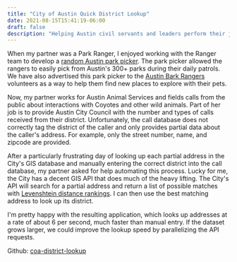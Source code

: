 ```yaml
---
title: "City of Austin Quick District Lookup"
date: 2021-08-15T15:41:19-06:00
draft: false
description: "Helping Austin civil servants and leaders perform their jobs more efficiently"
---
```


When my partner was a Park Ranger, I enjoyed working with the Ranger team to develop a [random Austin park picker](https://github.com/nateinaction/austin-texas-parks). The park picker allowed the rangers to easily pick from Austin's 300+ parks during their daily patrols. We have also advertised this park picker to the [Austin Bark Rangers](http://www.austintexas.gov/page/bark-rangers) volunteers as a way to help them find new places to explore with their pets.

Now, my partner works for Austin Animal Services and fields calls from the public about interactions with Coyotes and other wild animals. Part of her job is to provide Austin City Council with the number and types of calls received from their district. Unfortunately, the call database does not correctly tag the district of the caller and only provides partial data about the caller's address. For example, only the street number, name, and zipcode are provided.

After a particularly frustrating day of looking up each partial address in the City's GIS database and manually entering the correct district into the call database, my partner asked for help automating this process. Lucky for me, the City has a decent GIS API that does much of the heavy lifting. The City's API will search for a partial address and return a list of possible matches with [Levenshtein distance rankings](https://en.wikipedia.org/wiki/Levenshtein_distance). I can then use the best matching address to look up its district.

I'm pretty happy with the resulting application, which looks up addresses at a rate of about 6 per second, much faster than manual entry. If the dataset grows larger, we could improve the lookup speed by parallelizing the API requests.

Github: [coa-district-lookup](https://github.com/nateinaction/coa-district-lookup)
